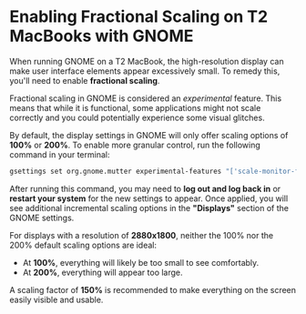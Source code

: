 # Enabling Fractional Scaling on T2 MacBooks with GNOME

When running GNOME on a T2 MacBook, the high-resolution display can make user interface elements appear excessively small. To remedy this, you'll need to enable **fractional scaling**.

Fractional scaling in GNOME is considered an *experimental* feature. This means that while it is functional, some applications might not scale correctly and you could potentially experience some visual glitches.

By default, the display settings in GNOME will only offer scaling options of **100%** or **200%**. To enable more granular control, run the following command in your terminal:

```bash
gsettings set org.gnome.mutter experimental-features "['scale-monitor-framebuffer']"
```

After running this command, you may need to **log out and log back in** or **restart your system** for the new settings to appear. Once applied, you will see additional incremental scaling options in the **"Displays"** section of the GNOME settings.

For displays with a resolution of **2880x1800**, neither the 100% nor the 200% default scaling options are ideal:  

- At **100%**, everything will likely be too small to see comfortably.  
- At **200%**, everything will appear too large.  

A scaling factor of **150%** is recommended to make everything on the screen easily visible and usable.
